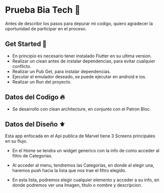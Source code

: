 
# Prueba Bia Tech 📝  

  Antes de describir los pasos para depurar mi codigo, quiero agradecer la oportunidad de participar en el proceso.
  
## Get Started 🚀  

- En principio es necesario tener instalado Flutter en su ultima version.
- Realizar un clean antes de instalar dependencias, para evitar cualquier conflicto.
- Realizar un Pub Get, para instalar dependencias.
- Ejecutar el emulador deseado, se puede ejecutar en android e ios.
- Realizar un Run del proyecto.
  
## Datos del Codigo 🔥  

- Se desarrollo con clean architecture, en conjunto con el Patron Bloc.

## Datos del Diseño ⚜️

Esta app enfocada en el Api publica de Marvel tiene 3 Screens principales en su flujo.

- En el Home se tendra un widget generico con la info de como acceder al filtro de Categorias.

- Al acceder al menu, tendremos las Categorias, en donde al elegir una, haremos push hacia la lista que nos trae el filtro elegido.

- En esta lista, podremos elegir cualquier elemento y acceder a su info, en donde podremos ver una Imagen, titulo o nombre y descripcion.